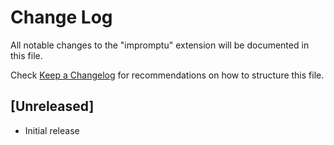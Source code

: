 # Change Log

All notable changes to the "impromptu" extension will be documented in this file.

Check [Keep a Changelog](http://keepachangelog.com/) for recommendations on how to structure this file.

## [Unreleased]

- Initial release